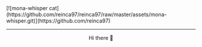 <a align="center">
[![mona-whisper cat]
(https://github.com/reinca97/reinca97/raw/master/assets/mona-whisper.git)](https://github.com/reinca97)
</a>
<hr/>
<div align="center">Hi there 👋</div>





<!--
**reinca97/reinca97** is a ✨ _special_ ✨ repository because its `README.md` (this file) appears on your GitHub profile.

Here are some ideas to get you started:

- 🔭 I’m currently working on ...
- 🌱 I’m currently learning ...
- 👯 I’m looking to collaborate on ...
- 🤔 I’m looking for help with ...
- 💬 Ask me about ...
- 📫 How to reach me: ...
- 😄 Pronouns: ...
- ⚡ Fun fact: ...
-->
